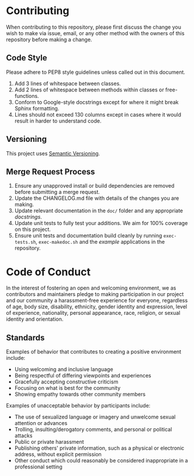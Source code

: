 Contributing
============

When contributing to this repository, please first discuss the change you wish
to make via issue, email, or any other method with the owners of this repository
before making a change.

Code Style
----------
Please adhere to PEP8 style guidelines unless called out in this document.
1. Add 3 lines of whitespace between classes.
2. Add 2 lines of whitespace between methods within classes or free-functions.
3. Conform to Google-style docstrings except for where it might break Sphinx
   formatting.
4. Lines should not exceed 130 columns except in cases where it would result
   in harder to understand code.

Versioning
----------
This project uses [Semantic Versioning][1].

Merge Request Process
---------------------
1. Ensure any unapproved install or build dependencies are removed before submitting
   a merge request.
2. Update the CHANGELOG.md file with details of the changes you are making.
3. Update relevant documentation in the `doc/` folder and any appropriate _docstrings_.
4. Update unit tests to fully test your additions. We aim for 100% coverage on this project.
5. Ensure unit tests and documentation build cleanly by running `exec-tests.sh`, `exec-makedoc.sh` 
   and the _example_ applications in the repository.

Code of Conduct
===============
In the interest of fostering an open and welcoming environment, we as contributors 
and maintainers pledge to making participation in our project and our community a 
harassment-free experience for everyone, regardless of age, body size, disability, 
ethnicity, gender identity and expression, level of experience, nationality, 
personal appearance, race, religion, or sexual identity and orientation.

Standards
---------
Examples of behavior that contributes to creating a positive environment include:
- Using welcoming and inclusive language
- Being respectful of differing viewpoints and experiences
- Gracefully accepting constructive criticism
- Focusing on what is best for the community
- Showing empathy towards other community members

Examples of unacceptable behavior by participants include:
- The use of sexualized language or imagery and unwelcome sexual attention 
  or advances
- Trolling, insulting/derogatory comments, and personal or political attacks
- Public or private harassment
- Publishing others' private information, such as a physical or electronic 
  address, without explicit permission
- Other conduct which could reasonably be considered inappropriate in a 
  professional setting

[1]: http://semver.org/
